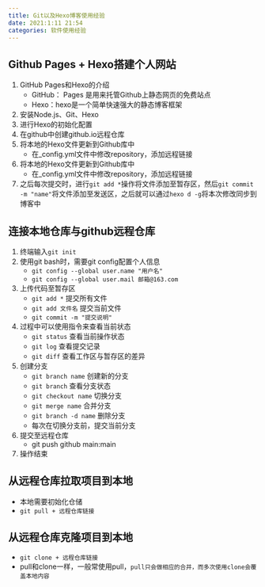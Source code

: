 ```yaml
---
title: Git以及Hexo博客使用经验
date: 2021:1:11 21:54
categories: 软件使用经验
---
```


## Github Pages + Hexo搭建个人网站
1. GitHub Pages和Hexo的介绍
   - GitHub： Pages 是用来托管Github上静态网页的免费站点
   - Hexo：hexo是一个简单快速强大的静态博客框架
2. 安装Node.js、Git、Hexo  
3. 进行Hexo的初始化配置
4. 在github中创建github.io远程仓库
5. 将本地的Hexo文件更新到Github库中
   - 在_config.yml文件中修改repository，添加远程链接
6. 将本地的Hexo文件更新到Github库中
   - 在_config.yml文件中修改repository，添加远程链接
7. 之后每次提交时，进行`git add *`操作将文件添加至暂存区，然后``git commit -m "name"``将文件添加至发送区，之后就可以通过``hexo d -g``将本次修改同步到博客中

## 连接本地仓库与github远程仓库
1. 终端输入```git init ```
2. 使用git bash时，需要git config配置个人信息
   - ```git config --global user.name "用户名"```
   - ```git config --global user.mail 邮箱@163.com```
3. 上传代码至暂存区 
   - ``` git add * ```  提交所有文件
   - ```git add 文件名``` 提交当前文件
   - ```git commit -m "提交说明"```
4. 过程中可以使用指令来查看当前状态
   - ```git status``` 查看当前操作状态
   - ```git log```   查看提交记录
   - ```git diff``` 查看工作区与暂存区的差异
5. 创建分支
   - ```git branch name``` 创建新的分支
   - ```git branch```  查看分支状态
   - ```git checkout name``` 切换分支
   - ```git merge name``` 合并分支
   - ```git branch -d name``` 删除分支
   - 每次在切换分支前，提交当前分支
6. 提交至远程仓库
   - git push github main:main
7. 操作结束 

## 从远程仓库拉取项目到本地
- 本地需要初始化仓储
- ```git pull + 远程仓库链接```

## 从远程仓库克隆项目到本地
- ```git clone + 远程仓库链接```
- pull和clone一样，一般常使用pull，`pull只会做相应的合并，而多次使用clone会覆盖本地内容`
